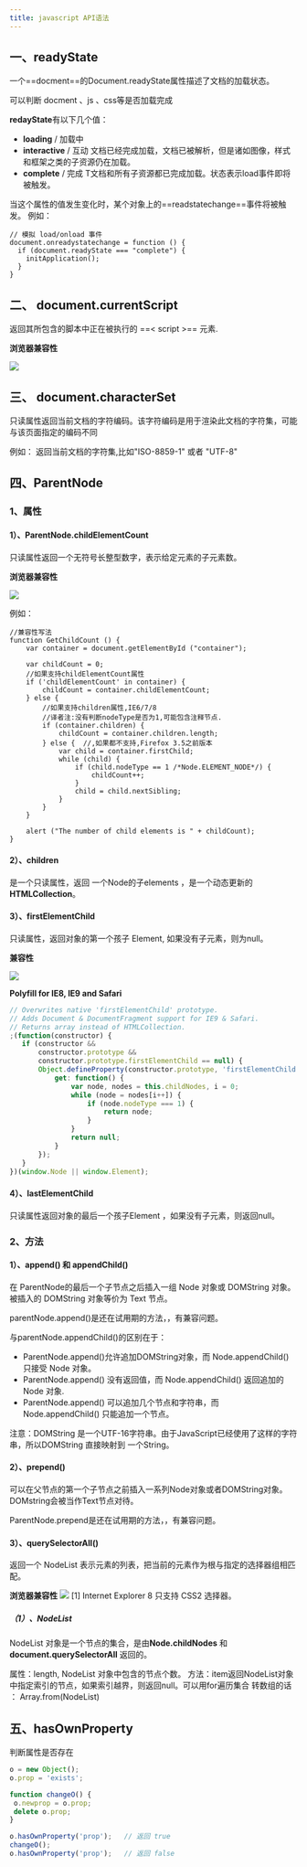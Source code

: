 ```yaml
---
title: javascript API语法
---
```


## 一、readyState

一个==docment==的Document.readyState属性描述了文档的加载状态。

可以判断 docment 、js 、css等是否加载完成

**redayState**有以下几个值：
* **loading** / 加载中
* **interactive**  / 互动
     文档已经完成加载，文档已被解析，但是诸如图像，样式和框架之类的子资源仍在加载。
* **complete**  /  完成
     T文档和所有子资源都已完成加载。状态表示load事件即将被触发。
	 
	 
当这个属性的值发生变化时，某个对象上的==readstatechange==事件将被触发。
例如：
```js?linenums
// 模拟 load/onload 事件
document.onreadystatechange = function () {
  if (document.readyState === "complete") {
    initApplication();
  }
}
```

## 二、 document.currentScript

返回其所包含的脚本中正在被执行的 ==< script >== 元素.

**浏览器兼容性**

![](./images/1538190508333.png)

## 三、 document.characterSet

只读属性返回当前文档的字符编码。该字符编码是用于渲染此文档的字符集，可能与该页面指定的编码不同

例如： 返回当前文档的字符集,比如"ISO-8859-1" 或者 "UTF-8"

## 四、ParentNode
### 1、属性
#### 1）、ParentNode.childElementCount

只读属性返回一个无符号长整型数字，表示给定元素的子元素数。

**浏览器兼容性**

![](./images/1538191912638.png)


例如： 

```js?linenums
//兼容性写法
function GetChildCount () {
	var container = document.getElementById ("container");

	var childCount = 0;
	//如果支持childElementCount属性
	if ('childElementCount' in container) {
		childCount = container.childElementCount;
	} else {
		//如果支持children属性,IE6/7/8
		//译者注:没有判断nodeType是否为1,可能包含注释节点.
		if (container.children) {
			childCount = container.children.length;
		} else {  //,如果都不支持,Firefox 3.5之前版本
			var child = container.firstChild;
			while (child) {
				if (child.nodeType == 1 /*Node.ELEMENT_NODE*/) {
					childCount++;
				}
				child = child.nextSibling;
			}
		}
	}

	alert ("The number of child elements is " + childCount);
}
```
#### 2）、children 

是一个只读属性，返回 一个Node的子elements ，是一个动态更新的 **HTMLCollection**。

#### 3）、firstElementChild 

 只读属性，返回对象的第一个孩子 Element, 如果没有子元素，则为null。
 
 **兼容性**
 
 ![](./images/1538192399130.png)
 
 **Polyfill for IE8, IE9 and Safari**
 
 ```js
 // Overwrites native 'firstElementChild' prototype.
// Adds Document & DocumentFragment support for IE9 & Safari.
// Returns array instead of HTMLCollection.
;(function(constructor) {
    if (constructor &&
        constructor.prototype &&
        constructor.prototype.firstElementChild == null) {
        Object.defineProperty(constructor.prototype, 'firstElementChild', {
            get: function() {
                var node, nodes = this.childNodes, i = 0;
                while (node = nodes[i++]) {
                    if (node.nodeType === 1) {
                        return node;
                    }
                }
                return null;
            }
        });
    }
})(window.Node || window.Element);
 ```
 
#### 4）、lastElementChild  
 只读属性返回对象的最后一个孩子Element ，如果没有子元素，则返回null。
 
 ### 2、方法
 
 #### 1）、append() 和 appendChild()
 
在 ParentNode的最后一个子节点之后插入一组 Node 对象或 DOMString 对象。
被插入的 DOMString 对象等价为 Text 节点。

parentNode.append()是还在试用期的方法，，有兼容问题。

 与parentNode.appendChild()的区别在于：
* ParentNode.append()允许追加DOMString对象，而 Node.appendChild() 只接受 Node 对象。
* ParentNode.append() 没有返回值，而 Node.appendChild() 返回追加的 Node 对象.
* ParentNode.append() 可以追加几个节点和字符串，而 Node.appendChild() 只能追加一个节点。

注意：DOMString 是一个UTF-16字符串。由于JavaScript已经使用了这样的字符串，所以DOMString 直接映射到 一个String。

#### 2）、prepend()

可以在父节点的第一个子节点之前插入一系列Node对象或者DOMString对象。DOMstring会被当作Text节点对待。

ParentNode.prepend是还在试用期的方法，，有兼容问题。

#### 3）、querySelectorAll()

返回一个 NodeList 表示元素的列表，把当前的元素作为根与指定的选择器组相匹配。

**浏览器兼容性**
![](./images/1538199526390.png)
[1] Internet Explorer 8 只支持 CSS2 选择器。

##### （1）、**NodeList** 
NodeList 对象是一个节点的集合，是由**Node.childNodes** 和  **document.querySelectorAll** 返回的。

属性：length, NodeList 对象中包含的节点个数。
方法：item返回NodeList对象中指定索引的节点，如果索引越界，则返回null。可以用for遍历集合
转数组的话 ： Array.from(NodeList)
 ## 五、hasOwnProperty 
 
 判断属性是否存在
 
 ```js
 o = new Object();
o.prop = 'exists';

function changeO() {
  o.newprop = o.prop;
  delete o.prop;
}

o.hasOwnProperty('prop');   // 返回 true
changeO();
o.hasOwnProperty('prop');   // 返回 false
 ```